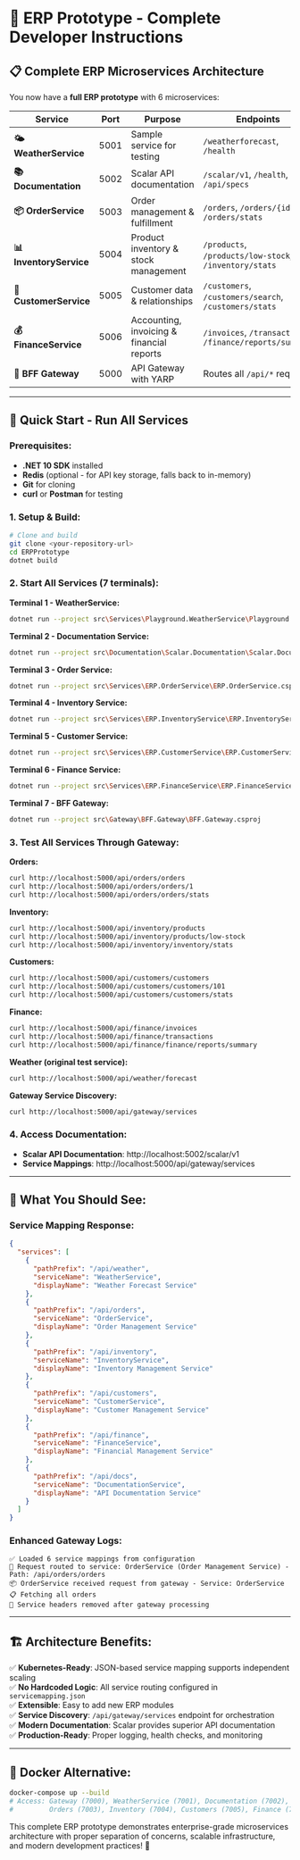 # 🚀 ERP Prototype - Complete Developer Instructions

## 📋 **Complete ERP Microservices Architecture**

You now have a **full ERP prototype** with 6 microservices:

| Service | Port | Purpose | Endpoints |
|---------|------|---------|-----------|
| **🌤️ WeatherService** | 5001 | Sample service for testing | `/weatherforecast`, `/health` |
| **📚 Documentation** | 5002 | Scalar API documentation | `/scalar/v1`, `/health`, `/api/specs` |
| **📦 OrderService** | 5003 | Order management & fulfillment | `/orders`, `/orders/{id}`, `/orders/stats` |
| **📊 InventoryService** | 5004 | Product inventory & stock management | `/products`, `/products/low-stock`, `/inventory/stats` |
| **👤 CustomerService** | 5005 | Customer data & relationships | `/customers`, `/customers/search`, `/customers/stats` |
| **💰 FinanceService** | 5006 | Accounting, invoicing & financial reports | `/invoices`, `/transactions`, `/finance/reports/summary` |
| **🚪 BFF Gateway** | 5000 | API Gateway with YARP | Routes all `/api/*` requests |

---

## 🚀 **Quick Start - Run All Services**

### **Prerequisites:**
- **.NET 10 SDK** installed
- **Redis** (optional - for API key storage, falls back to in-memory)
- **Git** for cloning
- **curl** or **Postman** for testing

### **1. Setup & Build:**
```bash
# Clone and build
git clone <your-repository-url>
cd ERPPrototype
dotnet build
```

### **2. Start All Services (7 terminals):**

**Terminal 1 - WeatherService:**
```bash
dotnet run --project src\Services\Playground.WeatherService\Playground.WeatherService.csproj
```

**Terminal 2 - Documentation Service:**
```bash
dotnet run --project src\Documentation\Scalar.Documentation\Scalar.Documentation.csproj
```

**Terminal 3 - Order Service:**
```bash
dotnet run --project src\Services\ERP.OrderService\ERP.OrderService.csproj
```

**Terminal 4 - Inventory Service:**
```bash
dotnet run --project src\Services\ERP.InventoryService\ERP.InventoryService.csproj
```

**Terminal 5 - Customer Service:**
```bash
dotnet run --project src\Services\ERP.CustomerService\ERP.CustomerService.csproj
```

**Terminal 6 - Finance Service:**
```bash
dotnet run --project src\Services\ERP.FinanceService\ERP.FinanceService.csproj
```

**Terminal 7 - BFF Gateway:**
```bash
dotnet run --project src\Gateway\BFF.Gateway\BFF.Gateway.csproj
```

### **3. Test All Services Through Gateway:**

**Orders:**
```bash
curl http://localhost:5000/api/orders/orders
curl http://localhost:5000/api/orders/orders/1
curl http://localhost:5000/api/orders/orders/stats
```

**Inventory:**
```bash
curl http://localhost:5000/api/inventory/products
curl http://localhost:5000/api/inventory/products/low-stock
curl http://localhost:5000/api/inventory/inventory/stats
```

**Customers:**
```bash
curl http://localhost:5000/api/customers/customers
curl http://localhost:5000/api/customers/customers/101
curl http://localhost:5000/api/customers/customers/stats
```

**Finance:**
```bash
curl http://localhost:5000/api/finance/invoices
curl http://localhost:5000/api/finance/transactions
curl http://localhost:5000/api/finance/finance/reports/summary
```

**Weather (original test service):**
```bash
curl http://localhost:5000/api/weather/forecast
```

**Gateway Service Discovery:**
```bash
curl http://localhost:5000/api/gateway/services
```

### **4. Access Documentation:**
- **Scalar API Documentation**: http://localhost:5002/scalar/v1
- **Service Mappings**: http://localhost:5000/api/gateway/services

---

## 🎯 **What You Should See:**

### **Service Mapping Response:**
```json
{
  "services": [
    {
      "pathPrefix": "/api/weather",
      "serviceName": "WeatherService", 
      "displayName": "Weather Forecast Service"
    },
    {
      "pathPrefix": "/api/orders",
      "serviceName": "OrderService",
      "displayName": "Order Management Service"
    },
    {
      "pathPrefix": "/api/inventory", 
      "serviceName": "InventoryService",
      "displayName": "Inventory Management Service"
    },
    {
      "pathPrefix": "/api/customers",
      "serviceName": "CustomerService", 
      "displayName": "Customer Management Service"
    },
    {
      "pathPrefix": "/api/finance",
      "serviceName": "FinanceService",
      "displayName": "Financial Management Service"
    },
    {
      "pathPrefix": "/api/docs",
      "serviceName": "DocumentationService",
      "displayName": "API Documentation Service"
    }
  ]
}
```

### **Enhanced Gateway Logs:**
```
✅ Loaded 6 service mappings from configuration
🚀 Request routed to service: OrderService (Order Management Service) - Path: /api/orders/orders
📦 OrderService received request from gateway - Service: OrderService
📋 Fetching all orders
🧹 Service headers removed after gateway processing
```

---

## 🏗️ **Architecture Benefits:**

✅ **Kubernetes-Ready**: JSON-based service mapping supports independent scaling  
✅ **No Hardcoded Logic**: All service routing configured in `servicemapping.json`  
✅ **Extensible**: Easy to add new ERP modules  
✅ **Service Discovery**: `/api/gateway/services` endpoint for orchestration  
✅ **Modern Documentation**: Scalar provides superior API documentation  
✅ **Production-Ready**: Proper logging, health checks, and monitoring  

---

## 🐳 **Docker Alternative:**
```bash
docker-compose up --build
# Access: Gateway (7000), WeatherService (7001), Documentation (7002), 
#         Orders (7003), Inventory (7004), Customers (7005), Finance (7006)
```

This complete ERP prototype demonstrates enterprise-grade microservices architecture with proper separation of concerns, scalable infrastructure, and modern development practices! 🎉
